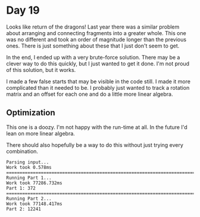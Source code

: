 # Day 19

Looks like return of the dragons!  Last year there was a similar problem about arranging and connecting fragments into a greater whole.  This one was no different and took an order of magnitude longer than the previous ones. There is just something about these that I just don't seem to get.

In the end, I ended up with a very brute-force solution.  There may be a clever way to do this quickly, but I just wanted to get it done.  I'm not proud of this solution, but it works.

I made a few false starts that may be visible in the code still.  I made it more complicated than it needed to be.  I probably just wanted to track a rotation matrix and an offset for each one and do a little more linear algebra.

## Optimization

This one is a doozy.  I'm not happy with the run-time at all.  In the future I'd lean on more linear algebra.

There should also hopefully be a way to do this without just trying every combination.

```
Parsing input...
Work took 0.578ms
================================================================================
Running Part 1...
Work took 77286.732ms
Part 1: 372
================================================================================
Running Part 2...
Work took 77148.417ms
Part 2: 12241
```